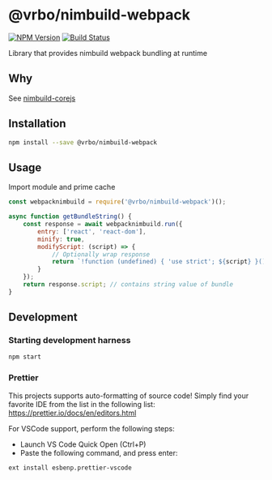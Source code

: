 # @vrbo/nimbuild-webpack

[![NPM Version](https://img.shields.io/npm/v/@vrbo/nimbuild-corejs.svg?style=flat-square)](https://www.npmjs.com/package/@vrbo/nimbuild-corejs)
[![Build Status](https://travis-ci.org/expediagroup/nimbuild.svg?branch=master)](https://travis-ci.org/expediagroup/nimbuild)

Library that provides nimbuild webpack bundling at runtime

## Why

See [nimbuild-corejs](https://github.vrbocorp.com/cnienhuis/nimbuild-corejs)

## Installation

```bash
npm install --save @vrbo/nimbuild-webpack
```

## Usage

Import module and prime cache

```javascript
const webpacknimbuild = require('@vrbo/nimbuild-webpack')();

async function getBundleString() {
    const response = await webpacknimbuild.run({
        entry: ['react', 'react-dom'],
        minify: true,
        modifyScript: (script) => {
            // Optionally wrap response
            return `!function (undefined) { 'use strict'; ${script} }();`;
        }
    });
    return response.script; // contains string value of bundle
}
```

## Development

### Starting development harness

```bash
npm start
```

### Prettier

This projects supports auto-formatting of source code! Simply find your favorite IDE from the list in the following list: https://prettier.io/docs/en/editors.html

For VSCode support, perform the following steps:

-   Launch VS Code Quick Open (Ctrl+P)
-   Paste the following command, and press enter:

```
ext install esbenp.prettier-vscode
```
